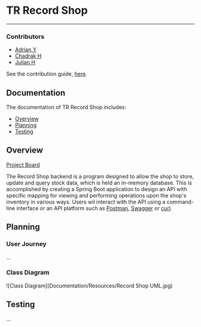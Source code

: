 # TR Record Shop
<hr />

### Contributors
- [Adrian Y]()
- [Chadrak H]()
- [Julian H]()

See the contribution guide, [here](Documentation/CONTRIBUTING.md).

## Documentation
The documentation of TR Record Shop includes:

- [Overview](#overview)
- [Planning](#planning)
- [Testing](#testing)


## Overview
[Project Board](https://trello.com/b/kpMuDXdZ/record-shop-backend)

The Record Shop backend is a program designed to allow the shop to store, update and query stock data, which is held an in-memory database.
This is accomplished by creating a Spring Boot application to design an API with specific mapping for viewing and performing operations upon the shop's inventory in various ways.
Users wil interact with the API using a command-line interface or an API platform such as [Postman](https://www.postman.com/), [Swagger](https://swagger.io/) or [curl](https://curl.se/).


## Planning
### User Journey
...

### Class Diagram
![Class Diagram](Documentation/Resources/Record Shop UML.jpg)


## Testing
...